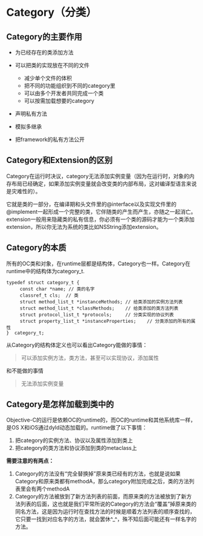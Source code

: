 # Category（分类）

## Category的主要作用

* 为已经存在的类添加方法 
* 可以把类的实现放在不同的文件
  * 减少单个文件的体积
  * 把不同的功能组织到不同的category里
  * 可以由多个开发者共同完成一个类
  * 可以按需加载想要的category

* 声明私有方法 
* 模拟多继承
* 把framework的私有方法公开 


## Category和Extension的区别

Category在运行时决议，category无法添加实例变量（因为在运行时，对象的内存布局已经确定，如果添加实例变量就会改变类的内部布局，这对编译型语言来说是灾难性的）。



它就是类的一部分，在编译期和头文件里的@interface以及实现文件里的@implement一起形成一个完整的类，它伴随类的产生而产生，亦随之一起消亡。extension一般用来隐藏类的私有信息，你必须有一个类的源码才能为一个类添加extension，所以你无法为系统的类比如NSString添加extension。

## Category的本质

所有的OC类和对象，在runtime层都是结构体，Category也一样。Category在runtime中的结构体为category\_t.

```
typedef struct category_t {
	 const char *name; // 类的名字
	 classref_t cls;  // 类
	 struct method_list_t *instanceMethods; // 给类添加的实例方法列表
	 struct method_list_t *classMethods; 	// 给类添加的类方法列表
	 struct protocol_list_t *protocols; 	// 分类实现的协议列表
	 struct property_list_t *instanceProperties; 	// 分类添加的所有的属性
}  category_t;
```

从Category的结构体定义也可以看出Category能做的事情：

> 可以添加实例方法，类方法，甚至可以实现协议，添加属性

和不能做的事情

> 无法添加实例变量

## Category是怎样加载到类中的

Objective-C的运行是依赖OC的runtime的，而OC的runtime和其他系统库一样，是OS X和iOS通过dyld动态加载的。runtime做了以下事情：

1. 把category的实例方法、协议以及属性添加到类上 
2. 把category的类方法和协议添加到类的metaclass上

**需要注意的有两点：**

1. Category的方法没有“完全替换掉”原来类已经有的方法，也就是说如果Category和原来类都有methodA，那么category附加完成之后，类的方法列表里会有两个methodA
2. Category的方法被放到了新方法列表的前面，而原来类的方法被放到了新方法列表的后面，这也就是我们平常所说的Category的方法会“覆盖”掉原来类的同名方法，这是因为运行时在查找方法的时候是顺着方法列表的顺序查找的，它只要一找到对应名字的方法，就会罢休^\_^，殊不知后面可能还有一样名字的方法。

